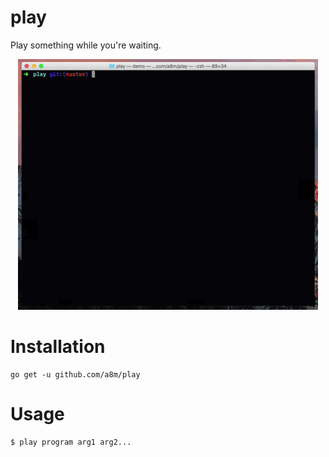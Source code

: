 # play

Play something while you're waiting.
<p align="center">
  <img 
    src="gif/demo.gif" alt="play demo">
</p>


# Installation

```
go get -u github.com/a8m/play
```

# Usage

```
$ play program arg1 arg2...
```
